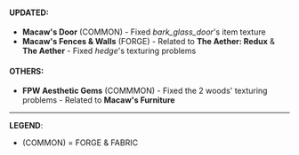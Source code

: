 #### UPDATED:
- **Macaw's Door** (COMMON) - Fixed _bark_glass_door_'s item texture
- **Macaw's Fences & Walls** (FORGE) - Related to **The Aether: Redux** & **The Aether** - Fixed _hedge_'s texturing problems 

#### OTHERS: 
- **FPW Aesthetic Gems** (COMMMON) - Fixed the 2 woods' texturing problems - Related to **Macaw's Furniture**

---
**LEGEND**:
- (COMMON) = FORGE & FABRIC